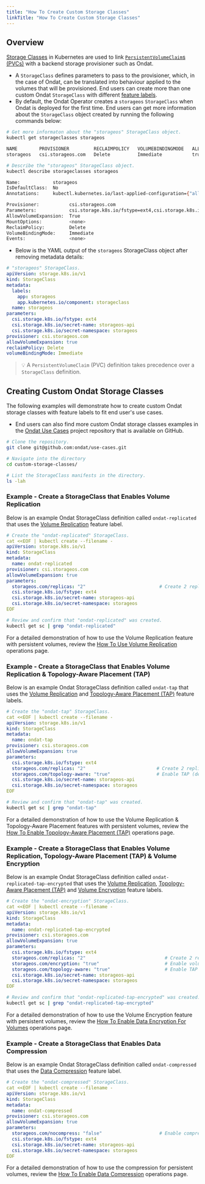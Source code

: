 ```yaml
---
title: "How To Create Custom Storage Classes"
linkTitle: "How To Create Custom Storage Classes"
---
```


## Overview

[Storage Classes](https://kubernetes.io/docs/concepts/storage/storage-classes/) in Kubernetes are used to link [`PersistentVolumeClaim`s (PVCs)](https://kubernetes.io/docs/concepts/storage/persistent-volumes/) with a backend storage provisioner such as Ondat.

- A `StorageClass` defines parameters to pass to the provisioner, which, in the case of Ondat, can be translated into behaviour applied to the volumes that will be provisioned. End users can create more than one custom Ondat `StorageClass` with different [feature labels](/docs/concepts/labels/).
- By default, the Ondat Operator creates a `storageos` `StorageClass` when Ondat is deployed for the first time. End users can get more information about the `StorageClass` object created by running the following commands below:

```bash
# Get more informaton about the "storageos" StorageClass object.
kubectl get storageclasses storageos

NAME        PROVISIONER         RECLAIMPOLICY   VOLUMEBINDINGMODE   ALLOWVOLUMEEXPANSION   AGE
storageos   csi.storageos.com   Delete          Immediate           true                   13m

# Describe the "storageos" StorageClass object.
kubectl describe storageclasses storageos

Name:            storageos
IsDefaultClass:  No
Annotations:     kubectl.kubernetes.io/last-applied-configuration={"allowVolumeExpansion":true,"apiVersion":"storage.k8s.io/v1","kind":"StorageClass","metadata":{"annotations":{},"labels":{"app":"storageos","app.kubernetes.io/component":"storageclass"},"name":"storageos"},"parameters":{"csi.storage.k8s.io/fstype":"ext4","csi.storage.k8s.io/secret-name":"storageos-api","csi.storage.k8s.io/secret-namespace":"storageos"},"provisioner":"csi.storageos.com","reclaimPolicy":"Delete","volumeBindingMode":"Immediate"}

Provisioner:           csi.storageos.com
Parameters:            csi.storage.k8s.io/fstype=ext4,csi.storage.k8s.io/secret-name=storageos-api,csi.storage.k8s.io/secret-namespace=storageos
AllowVolumeExpansion:  True
MountOptions:          <none>
ReclaimPolicy:         Delete
VolumeBindingMode:     Immediate
Events:                <none>
```

- Below is the YAML output of the `storageos` StorageClass object after removing metadata details:

```yaml
# "storageos" StorageClass.
apiVersion: storage.k8s.io/v1
kind: StorageClass
metadata:
  labels:
    app: storageos
    app.kubernetes.io/component: storageclass
  name: storageos
parameters:
  csi.storage.k8s.io/fstype: ext4
  csi.storage.k8s.io/secret-name: storageos-api
  csi.storage.k8s.io/secret-namespace: storageos
provisioner: csi.storageos.com
allowVolumeExpansion: true
reclaimPolicy: Delete
volumeBindingMode: Immediate
```

> 💡 A `PersistentVolumeClaim` (PVC) definition takes precedence over a `StorageClass` definition.

## Creating Custom Ondat Storage Classes

The following examples will demonstrate how to create custom Ondat storage classes with feature labels to fit end user's use cases.

- End users can also find more custom Ondat storage classes examples in the [Ondat Use Cases](https://github.com/ondat/use-cases) project repository that is available on GitHub.

```bash
# Clone the repository.
git clone git@github.com:ondat/use-cases.git

# Navigate into the directory
cd custom-storage-classes/

# List the StorageClass manifests in the directory.
ls -lah
```

### Example - Create a StorageClass that Enables Volume Replication

Below is an example Ondat StorageClass definition called `ondat-replicated` that uses the [Volume Replication](/docs/concepts/replication/) feature label.

```yaml
# Create the "ondat-replicated" StorageClass.
cat <<EOF | kubectl create --filename -
apiVersion: storage.k8s.io/v1
kind: StorageClass
metadata:
  name: ondat-replicated
provisioner: csi.storageos.com
allowVolumeExpansion: true
parameters:
  storageos.com/replicas: "2"                           # Create 2 replica volumes.
  csi.storage.k8s.io/fstype: ext4
  csi.storage.k8s.io/secret-name: storageos-api
  csi.storage.k8s.io/secret-namespace: storageos
EOF
```

```bash
# Review and confirm that "ondat-replicated" was created.
kubectl get sc | grep "ondat-replicated"
```

For a detailed demonstration of how to use the Volume Replication feature with persistent volumes, review the [How To Use Volume Replication](/docs/operations/replication/) operations page.

### Example - Create a StorageClass that Enables Volume Replication & Topology-Aware Placement (TAP)

Below is an example Ondat StorageClass definition called `ondat-tap` that uses the [Volume Replication](/docs/concepts/replication/) and [Topology-Aware Placement (TAP)](/docs/concepts/tap/) feature labels.

```yaml
# Create the "ondat-tap" StorageClass.
cat <<EOF | kubectl create --filename -
apiVersion: storage.k8s.io/v1
kind: StorageClass
metadata:
  name: ondat-tap
provisioner: csi.storageos.com
allowVolumeExpansion: true
parameters:
  csi.storage.k8s.io/fstype: ext4
  storageos.com/replicas: "2"                          # Create 2 replica volumes.
  storageos.com/topology-aware: "true"                 # Enable TAP (default looks for "topology.kubernetes.io/zone=" on nodes)
  csi.storage.k8s.io/secret-name: storageos-api
  csi.storage.k8s.io/secret-namespace: storageos
EOF
```

```bash
# Review and confirm that "ondat-tap" was created.
kubectl get sc | grep "ondat-tap"
```

For a detailed demonstration of how to use the Volume Replication & Topology-Aware Placement features with persistent volumes, review the [How To Enable Topology-Aware Placement (TAP)](/docs/operations/tap/) operations page.

### Example - Create a StorageClass that Enables Volume Replication, Topology-Aware Placement (TAP) & Volume Encryption

Below is an example Ondat StorageClass definition called `ondat-replicated-tap-encrypted` that uses the [Volume Replication](/docs/concepts/replication/), [Topology-Aware Placement (TAP)](/docs/concepts/tap/) and [Volume Encryption](/docs/concepts/encryption/) feature labels.

```yaml
# Create the "ondat-encryption" StorageClass.
cat <<EOF | kubectl create --filename -
apiVersion: storage.k8s.io/v1
kind: StorageClass
metadata:
  name: ondat-replicated-tap-encrypted
provisioner: csi.storageos.com
allowVolumeExpansion: true
parameters:
  csi.storage.k8s.io/fstype: ext4
  storageos.com/replicas: "2"                             # Create 2 replica volumes.
  storageos.com/encryption: "true"                        # Enable volume encryption.
  storageos.com/topology-aware: "true"                    # Enable TAP (default looks for "topology.kubernetes.io/zone=" on nodes)
  csi.storage.k8s.io/secret-name: storageos-api
  csi.storage.k8s.io/secret-namespace: storageos
EOF
```

```bash
# Review and confirm that "ondat-replicated-tap-encrypted" was created.
kubectl get sc | grep "ondat-replicated-tap-encrypted"
```

For a detailed demonstration of how to use the Volume Encryption feature with persistent volumes, review the [How To Enable Data Encryption For Volumes](/docs/operations/encryption/) operations page.

### Example - Create a StorageClass that Enables Data Compression

Below is an example Ondat StorageClass definition called `ondat-compressed` that uses the [Data Compression](/docs/concepts/replication/) feature label.

```yaml
# Create the "ondat-compressed" StorageClass.
cat <<EOF | kubectl create --filename -
apiVersion: storage.k8s.io/v1
kind: StorageClass
metadata:
  name: ondat-compressed
provisioner: csi.storageos.com
allowVolumeExpansion: true
parameters:
  storageos.com/nocompress: "false"                     # Enable compression of data-at-rest and data-in-transit.
  csi.storage.k8s.io/fstype: ext4
  csi.storage.k8s.io/secret-name: storageos-api
  csi.storage.k8s.io/secret-namespace: storageos
EOF
```

For a detailed demonstration of how to use the compression for persistent volumes, review the [How To Enable Data Compression](/docs/operations/compression/) operations page.
